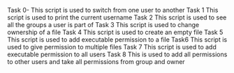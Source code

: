 Task 0- This script is used to switch from one user to another
Task 1 This script is used to print the current username
Task 2 This script is used to see all the groups a user is part of 
Task 3 This script is used to change ownership of a file
Task 4 This script is used to create an empty file
Task 5 This script is used to add executable permission to a file
Task6 This script is used to give permission to multiple files
Task 7 This script is used to add executable permission to all users
Task 8 This is used to add all permissions to other users and take all permissions from group and owner
